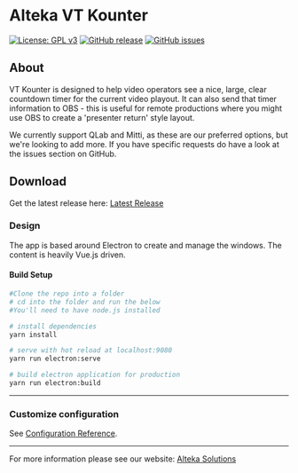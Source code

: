 # Alteka VT Kounter
[![License: GPL v3](https://img.shields.io/badge/License-GPLv3-blue.svg)](https://www.gnu.org/licenses/gpl-3.0)
[![GitHub release](https://img.shields.io/github/release/Alteka/VTKounter.svg)](https://GitHub.com/Alteka/VTKounter/releases/)
[![GitHub issues](https://img.shields.io/github/issues/Alteka/VTKounter.svg)](https://GitHub.com/Alteka/VTKounter/issues/)

## About
VT Kounter is designed to help video operators see a nice, large, clear countdown timer for the current video playout. It can also send that timer information to OBS - this is useful for remote productions where you might use OBS to create a 'presenter return' style layout.

We currently support QLab and Mitti, as these are our preferred options, but we're looking to add more. If you have specific requests do have a look at the issues section on GitHub.

## Download
Get the latest release here: [Latest Release](https://github.com/Alteka/VTKounter/releases/latest)

### Design
The app is based around Electron to create and manage the windows. The content is heavily Vue.js driven.

#### Build Setup
``` bash
#Clone the repo into a folder
# cd into the folder and run the below
#You'll need to have node.js installed

# install dependencies
yarn install

# serve with hot reload at localhost:9080
yarn run electron:serve

# build electron application for production
yarn run electron:build
```

---

### Customize configuration
See [Configuration Reference](https://cli.vuejs.org/config/).

---

For more information please see our website: [Alteka Solutions](https://alteka.solutions/)
